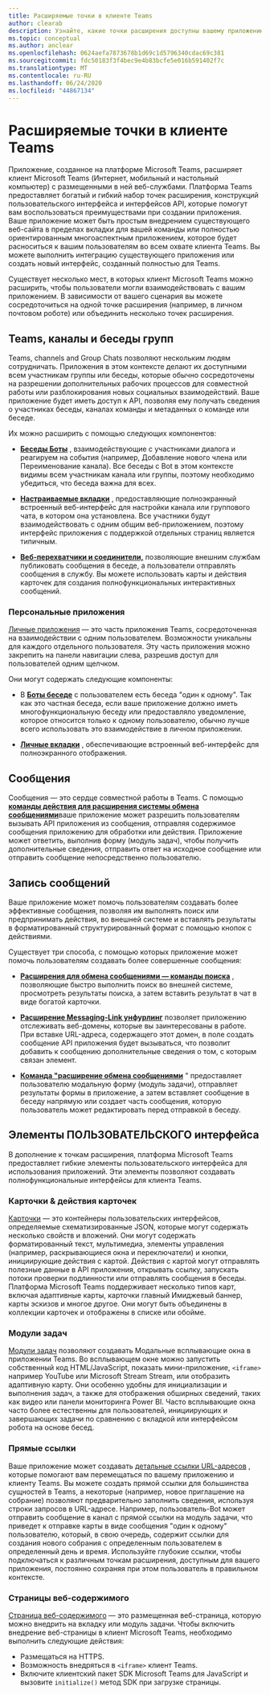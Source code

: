 ```yaml
---
title: Расширяемые точки в клиенте Teams
author: clearab
description: Узнайте, какие точки расширения доступны вашему приложению в клиенте Microsoft Teams.
ms.topic: conceptual
ms.author: anclear
ms.openlocfilehash: 0624aefa7873678b1d69c1d5796340cdac69c381
ms.sourcegitcommit: fdc50183f3f4bec9e4b83bcfe5e016b591402f7c
ms.translationtype: MT
ms.contentlocale: ru-RU
ms.lasthandoff: 06/24/2020
ms.locfileid: "44867134"
---
```

# <a name="extensible-points-in-the-teams-client"></a>Расширяемые точки в клиенте Teams

Приложение, созданное на платформе Microsoft Teams, расширяет клиент Microsoft Teams (Интернет, мобильный и настольный компьютер) с размещенными в ней веб-службами. Платформа Teams предоставляет богатый и гибкий набор точек расширения, конструкций пользовательского интерфейса и интерфейсов API, которые помогут вам воспользоваться преимуществами при создании приложения. Ваше приложение может быть простым внедрением существующего веб-сайта в пределах вкладки для вашей команды или полностью ориентированным многоаспектным приложением, которое будет расноситься к вашим пользователям во всем охвате клиента Teams. Вы можете выполнить интеграцию существующего приложения или создать новый интерфейс, созданный полностью для Teams.

Существует несколько мест, в которых клиент Microsoft Teams можно расширить, чтобы пользователи могли взаимодействовать с вашим приложением. В зависимости от вашего сценария вы можете сосредоточиться на одной точке расширения (например, в личном почтовом роботе) или объединить несколько точек расширения.

## <a name="teams-channels-and-group-chats"></a>Teams, каналы и беседы групп

Teams, channels and Group Chats позволяют нескольким людям сотрудничать. Приложения в этом контексте делают их доступными всем участникам группы или беседы, которые обычно сосредоточены на разрешении дополнительных рабочих процессов для совместной работы или разблокирования новых социальных взаимодействий. Ваше приложение будет иметь доступ к API, позволяя ему получать сведения о участниках беседы, каналах команды и метаданных о команде или беседе.

Их можно расширить с помощью следующих компонентов:

* [**Беседы Боты**](~/bots/what-are-bots.md) , взаимодействующие с участниками диалога и реагируем на события (например, Добавление нового члена или Переименование канала). Все беседы с Bot в этом контексте видимы всем участникам канала или группы, поэтому необходимо убедиться, что беседа важна для всех.

* [**Настраиваемые вкладки**](~/tabs/what-are-tabs.md) , предоставляющие полноэкранный встроенный веб-интерфейс для настройки канала или группового чата, в котором она установлена. Все участники будут взаимодействовать с одним общим веб-приложением, поэтому интерфейс приложения с поддержкой отдельных страниц является типичным.

* [**Веб-перехватчики и соединители,**](~/webhooks-and-connectors/what-are-webhooks-and-connectors.md) позволяющие внешним службам публиковать сообщения в беседе, а пользователи отправлять сообщения в службу. Вы можете использовать карты и действия карточек для создания полнофункциональных интерактивных сообщений.

### <a name="personal-apps"></a>Персональные приложения

[Личные приложения](~/concepts/design/personal-apps.md) — это часть приложения Teams, сосредоточенная на взаимодействии с одним пользователем. Возможности уникальны для каждого отдельного пользователя. Эту часть приложения можно закрепить на панели навигации слева, разрешив доступ для пользователей одним щелчком.

Они могут содержать следующие компоненты:

* В [**Боты беседе**](~/bots/what-are-bots.md) с пользователем есть беседа "один к одному". Так как это частная беседа, если ваше приложение должно иметь многофункциональную беседу или предоставляло уведомление, которое относится только к одному пользователю, обычно лучше всего использовать это взаимодействие в личном приложении.

* [**Личные вкладки**](~/tabs/what-are-tabs.md) , обеспечивающие встроенный веб-интерфейс для полноэкранного отображения.

## <a name="messages"></a>Сообщения

Сообщения — это сердце совместной работы в Teams. С помощью [**команды действия для расширения системы обмена сообщениями**](~/messaging-extensions/what-are-messaging-extensions.md)ваше приложение может разрешить пользователям вызывать API приложения из сообщения, отправляя содержимое сообщения приложению для обработки или действия. Приложение может ответить, выполнив форму (модуль задач), чтобы получить дополнительные сведения, отправить ответ на исходное сообщение или отправить сообщение непосредственно пользователю.

## <a name="writing-messages"></a>Запись сообщений

Ваше приложение может помочь пользователям создавать более эффективные сообщения, позволяя им выполнять поиск или предпринимать действия, во внешней системе и вставлять результаты в форматированный структурированный формат с помощью кнопок с действиями.

Существует три способа, с помощью которых приложение может помочь пользователям создавать более совершенные сообщения:

* [**Расширения для обмена сообщениями — команды поиска**](~/messaging-extensions/what-are-messaging-extensions.md) , позволяющие быстро выполнить поиск во внешней системе, просмотреть результаты поиска, а затем вставить результат в чат в виде богатой карточки.

* [**Расширение Messaging-Link унфурлинг**](~/messaging-extensions/what-are-messaging-extensions.md) позволяет приложению отслеживать веб-домены, которые вы заинтересованы в работе. При вставке URL-адреса, содержащего этот домен, в поле создать сообщение API приложения будет вызываться, что позволит добавить к сообщению дополнительные сведения о том, с которым связан элемент.

* [**Команда "расширение обмена сообщениями**](~/messaging-extensions/what-are-messaging-extensions.md) " предоставляет пользователю модальную форму (модуль задачи), отправляет результаты формы в приложение, а затем вставляет сообщение в беседу напрямую или создает часть сообщения, которую пользователь может редактировать перед отправкой в беседу.

## <a name="user-interface-ui-elements"></a>Элементы ПОЛЬЗОВАТЕЛЬСКОГО интерфейса

В дополнение к точкам расширения, платформа Microsoft Teams предоставляет гибкие элементы пользовательского интерфейса для использования приложений. Эти элементы позволяют создавать полнофункциональные интерфейсы для клиента Teams.

### <a name="cards--card-actions"></a>Карточки & действия карточек

[Карточки](~/task-modules-and-cards/what-are-cards.md) — это контейнеры пользовательских интерфейсов, определяемые схематизированные JSON, которые могут содержать несколько свойств и вложений. Они могут содержать форматированный текст, мультимедиа, элементы управления (например, раскрывающиеся окна и переключатели) и кнопки, инициирующие действия с картой. Действия с картой могут отправлять полезные данные в API приложения, открывать ссылку, запускать потоки проверки подлинности или отправлять сообщения в беседы. Платформа Microsoft Teams поддерживает несколько типов карт, включая адаптивные карты, карточки главный Имиджевый баннер, карты эскизов и многое другое. Они могут быть объединены в коллекции карточек и отображены в списке или обойме.

### <a name="task-modules"></a>Модули задач

[Модули задач](~/task-modules-and-cards/what-are-task-modules.md) позволяют создавать Модальные всплывающие окна в приложении Teams. Во всплывающем окне можно запустить собственный код HTML/JavaScript, показать мини-приложение, `<iframe>` например YouTube или Microsoft Stream Stream, или отобразить адаптивную карту. Они особенно удобны для инициализации и выполнения задач, а также для отображения обширных сведений, таких как видео или панели мониторинга Power BI. Часто всплывающие окна часто более естественны для пользователей, инициирующих и завершающих задачи по сравнению с вкладкой или интерфейсом робота на основе бесед.

### <a name="deep-links"></a>Прямые ссылки

Ваше приложение может создавать [детальные ссылки URL-адресов](~/concepts/build-and-test/deep-links.md) , которые помогают вам перемещаться по вашему приложению и клиенту Teams. Вы можете создать прямой ссылки для большинства сущностей в Teams, а некоторые (например, новое приглашение на собрание) позволяют предварительно заполнить сведения, используя строки запросов в URL-адресе. Например, пользователь-Bot может отправить сообщение в канал с прямой ссылки на модуль задачи, что приведет к отправке карты в виде сообщения "один к одному" пользователю, который, в свою очередь, содержит ссылки для создания нового собрания с определенным пользователем в определенный день и время. Используйте глубокие ссылки, чтобы подключаться к различным точкам расширения, доступным для вашего приложения, постоянно сохраняя при этом пользователь в правильном контексте.

### <a name="web-content-pages"></a>Страницы веб-содержимого

[Страница веб-содержимого](~/tabs/how-to/create-tab-pages/content-page.md) — это размещенная веб-страница, которую можно внедрить на вкладку или модуль задачи. Чтобы включить внедрение веб-страницы в клиент Microsoft Teams, необходимо выполнить следующие действия:

* Размещаться на HTTPS.
* Возможность внедряться в `<iframe>` клиент Teams.
* Включите клиентский пакет SDK Microsoft Teams для JavaScript и вызовите `initialize()` метод SDK при загрузке страницы.
